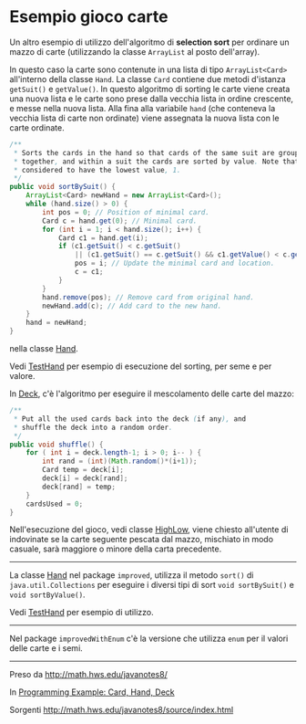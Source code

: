 # Esempio gioco carte

Un altro esempio di utilizzo dell'algoritmo di **selection sort** per ordinare un mazzo di carte (utilizzando la classe `ArrayList` al posto dell'array). 

In questo caso la carte sono contenute in una lista di tipo `ArrayList<Card>` all'interno della classe `Hand`. La classe `Card` contiene due metodi d'istanza `getSuit()` e `getValue()`. In questo algoritmo di sorting le carte viene creata una nuova lista e le carte sono prese dalla vecchia lista in ordine crescente, e messe nella nuova lista. Alla fina alla variabile `hand`  (che conteneva la vecchia lista di carte non ordinate) viene assegnata la nuova lista con le carte ordinate.

```java
/**
 * Sorts the cards in the hand so that cards of the same suit are grouped
 * together, and within a suit the cards are sorted by value. Note that aces are
 * considered to have the lowest value, 1.
 */
public void sortBySuit() {
	ArrayList<Card> newHand = new ArrayList<Card>();
	while (hand.size() > 0) {
		int pos = 0; // Position of minimal card.
		Card c = hand.get(0); // Minimal card.
		for (int i = 1; i < hand.size(); i++) {
			Card c1 = hand.get(i);
			if (c1.getSuit() < c.getSuit() 
				|| (c1.getSuit() == c.getSuit() && c1.getValue() < c.getValue())) {
				pos = i; // Update the minimal card and location.
				c = c1;
			}
		}
		hand.remove(pos); // Remove card from original hand.
		newHand.add(c); // Add card to the new hand.
	}
	hand = newHand;
}
```

nella classe [Hand](src/base/Hand.java).

Vedi [TestHand](src/base/TestHand.java) per esempio di esecuzione del sorting, per seme e per valore.

In [Deck](src/base/Deck.java), c'è l'algoritmo per eseguire il mescolamento delle carte del mazzo:

```java
/**
 * Put all the used cards back into the deck (if any), and
 * shuffle the deck into a random order.
 */
public void shuffle() {
    for ( int i = deck.length-1; i > 0; i-- ) {
        int rand = (int)(Math.random()*(i+1));
        Card temp = deck[i];
        deck[i] = deck[rand];
        deck[rand] = temp;
    }
    cardsUsed = 0;
}
```

Nell'esecuzione del gioco, vedi classe [HighLow](./src/base/HighLow.java), viene chiesto all'utente di indovinate se la carte seguente pescata dal mazzo, mischiato in modo casuale, sarà maggiore o minore della carta precedente.

---------

La classe  [Hand](src/improved/Hand.java) nel package `improved`, utilizza il metodo `sort()` di `java.util.Collections` per eseguire i diversi tipi di sort `void sortBySuit()` e `void sortByValue()`.

Vedi [TestHand](src/improved/TestHand.java) per esempio di utilizzo.

---------

Nel package `improvedWithEnum` c'è la versione che utilizza `enum` per il valori delle carte e i semi. 

---------

Preso da http://math.hws.edu/javanotes8/

In [Programming Example: Card, Hand, Deck](http://math.hws.edu/javanotes8/c5/s4.html)

Sorgenti http://math.hws.edu/javanotes8/source/index.html
